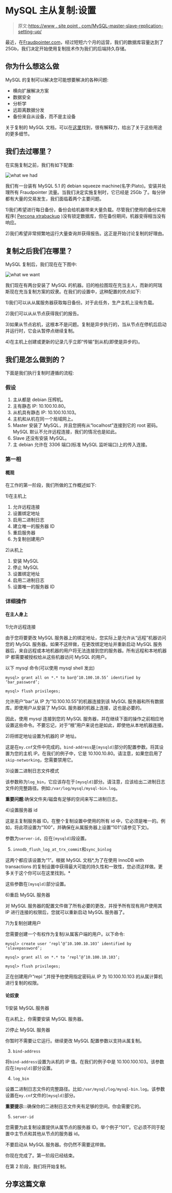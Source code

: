 # MySQL 主从复制:设置

> 原文:[https://www . site point . com/MySQL-master-slave-replication-setting-up/](https://www.sitepoint.com/mysql-master-slave-replication-setting-up/)

最近，在[Fraudpointer.com](http://www.fraudpointer.com/)，经过短短六个月的运营，我们的数据库容量达到了 25Gb，我们决定开始使用复制技术作为我们的后端持久存储。

## 你为什么想这么做

MySQL 的复制可以解决您可能想要解决的各种问题:

*   横向扩展解决方案
*   数据安全
*   分析学
*   远距离数据分发
*   备份来自从设备，而不是主设备

关于复制的 MySQL 文档，可以在[这里](http://dev.mysql.com/doc/refman/5.1/en/replication.html)找到，很有解释力，给出了关于这些用途的更多细节。

## 我们去过哪里？

在实施复制之前，我们有如下配置:

![what we had](../Images/a0dc3b990903d93baf1f55991788b6d2.png "figure1")

我们有一台装有 MySQL 5.1 的 debian squeeze machine(名字:Plato)。安装并处理所有 Fraudpointer 流量。当我们决定实施复制时，它已经是 25Gb 了。每分钟都有大量的交易发生，我们面临着两个主要问题。

1)我们希望进行每日备份，备份会给机器带来大量负载。尽管我们使用的备份实用程序( [Percona xtrabackup](http://www.percona.com/doc/percona-xtrabackup/index.html) )没有锁定数据库，但在备份期间，机器变得相当没有响应。

2)我们希望非常频繁地运行大量查询并获得报告。这正是开始讨论复制的好理由。

## 复制之后我们在哪里？

MySQL 复制后，我们现在在下图中:

![what we want](../Images/c420f11036ec1a1f3c469ecd6a6f0372.png "figure2")

我们现在有两台安装了 MySQL 的机器。旧的柏拉图现在充当主人，而新的阿瑞斯现在充当复制方案的奴隶。在我们的设置中，这种配置的优点如下:

1)我们可以从从属服务器获取每日备份。对于此任务，生产主机上没有负载。

2)我们可以从从节点获得我们的报告。

3)如果从节点宕机，这根本不是问题。复制是异步执行的，当从节点在停机后启动并运行时，它会从暂停点继续复制。

4)在主机上创建或更新的记录几乎立即“传输”到从机(即使是异步的)。

## 我们是怎么做到的？

下面是我们执行复制时遵循的流程:

### 假设

1.  主从都是 debian 压榨机。
2.  主有静态 IP: 10.100.10.80。
3.  从机具有静态 IP: 10.100.10.103。
4.  主机和从机在同一个局域网上。
5.  Master 安装了 MySQL，并且您拥有从“localhost”连接到它的 root 密码。MySQL 默认不允许远程连接，我们的情况也是如此。
6.  Slave 还没有安装 MySQL。
7.  主 debian 允许在 3306 端口(标准 MySQL 监听端口)上的传入连接。

### 第一相

#### 概观

在工作的第一阶段，我们所做的工作概述如下:

1)在主机上

1.  允许远程连接
2.  设置绑定地址
3.  启用二进制日志
4.  建立唯一的服务器 ID
5.  重启服务器
6.  为复制创建用户

2)从机上

1.  安装 MySQL
2.  停止 MySQL
3.  设置绑定地址
4.  启用二进制日志
5.  设置唯一的服务器 ID

### 详细操作

#### 在主人身上

1)允许远程连接

由于您将要更改 MySQL 服务器上的绑定地址，您实际上是允许从“远程”机器访问您的 MySQL 服务器。如果不这样做，在更改绑定地址并重新启动 MySQL 服务器后，来自远程或本地机器的用户将无法连接到您的服务器。所有远程和本地机器 IP 都需要被授权给从这些机器访问 MySQL 的用户。

以下 mysql 命令(可以使用 mysql shell 发出)

```
mysql> grant all on *.* to bar@’10.100.10.55’ identified by ‘bar_password’;

mysql> flush privileges;
```

允许用户“bar”从 IP 为“10.100.10.55”的机器连接到该 MySQL 服务器和所有数据库。即使用户从安装了 MySQL 服务器的机器上连接，这也是必要的。

因此，使用 mysql 连接到您的 MySQL 服务器，并在继续下面的操作之前相应地设置这些命令。不要忘记，对于“根”用户来说也是如此，即使他从本地机器连接。

2)将绑定地址设置为机器的 IP 地址。

这是在`my.cnf`文件中完成的。`bind-address`是`[mysqld]`部分的配置参数。将其设置为您的主机 IP。在我们的例子中，它是 10.100.10.80。请注意，如果您启用了`skip-networking`，您需要禁用它。

3)设置二进制日志文件模式

该参数称为`log_bin`，它应该存在于`[mysqld]`部分。请注意，应该给出二进制日志文件的完整路径。例如:`/var/log/mysql/mysql-bin.log`。

**重要问题**:确保文件夹/磁盘有足够的空间来写二进制日志。

4)设置服务器 id

这是主复制服务器 ID。在整个复制设置中使用的所有 id 中，它必须是唯一的。例如，将此项设置为“100”，并确保在从属服务器上设置“101”(请参见下文)。

参数为`server-id`，应在`[mysqld]`段设置。

5) `innodb_flush_log_at_trx_commit`和`sync_binlog`

这两个都应该设置为“1”。根据 MySQL 文档*,为了在使用 InnoDB with transactions 的复制设置中获得最大可能的持久性和一致性，您必须这样做。更多关于这个你可以在这里找到。*

这些参数在`[mysqld]`部分设置。

6)重启 MySQL 服务器

对 MySQL 服务器的配置文件做了所有必要的更改，并授予所有现有用户使用其 IP 进行连接的权限后，您就可以重新启动 MySQL 服务器了。

7)为复制创建用户

您需要创建一个有权作为复制/从属客户端的用户。以下命令:

```
mysql> create user ‘repl’@’10.100.10.103’ identified by ‘slavepassword’;

mysql> grant all on *.* to ‘repl’@’10.100.10.103’;

mysql> flush privileges;
```

正在创建用户“repl ”,并授予他使用指定密码从 IP 为 10.100.10.103 的从属计算机进行复制的权限。

#### 论奴隶

1)安装 MySQL 服务器

在从机上，你需要安装 MySQL 服务器。

2)停止 MySQL 服务器

你暂时不需要让它运行。继续更改 MySQL 配置参数以支持从属复制。

3) `bind-address`

将`bind-address`设置为从机的 IP 值。在我们的例子中是 10.100.100.103。该参数应在`[mysqld]`部分设置。

4) `log_bin`

设置二进制日志文件的完整路径。比如:`/var/mysql/log/mysql-bin.log`。该参数设置在`my.cnf`文件的`[mysqld]`部分。

**重要提示**:::确保你的二进制日志文件夹有足够的空间。你会需要它的。

5) `server-id`

您需要为此复制设置提供从属节点的服务器 ID。举个例子“101”。它必须不同于配置中主节点和其他从节点的服务器 id。

不要启动从 MySQL 服务器。你仍然不需要这样做。

你现在完成了。第一阶段已经结束。

在第 2 阶段，我们将开始复制。

## 分享这篇文章